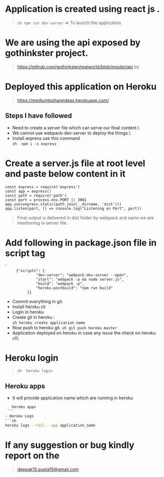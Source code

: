 # Application is created using react js .
> ```sh npm run dev-server```   =>  To launch the application.

# We are using the api exposed by gothinkster project.
 > https://github.com/gothinkster/realworld/blob/master/api by

# Deployed this application on Heroku
 > https://mediumtoshareideas.herokuapp.com/
## Steps I have followed 
- Need to create a server file which can serve our final content.\
- We cannot use webpack-dev-server to deploy the things.\
- Install express use this command\
    ``sh 
      npm i -s express
    ``
 # Create a server.js file at root level and paste below content in it
   ```node 
   const express = require('express')
   const app = express()
   const path = require('path')
   const port = process.env.PORT || 3001
   app.use(express.static(path.join(__dirname, 'dist')))
   app.listen(port, () => console.log("Listening on Port", port)) 
  ```
  > Final output is delivered in dist folder by webpack and same we are mentioning in server file.
  # Add following in package.json file in script tag
    `
         {"scripts": {
                  "dev-server": "webpack-dev-server --open",
                  "start": "webpack -p && node server.js",
                  "build": "webpack -p",
                  "heroku-postbuild": "npm run build"
              }}
    
   - Commit everything in git.
   -  Install heroku cli
   -  Login in heroku
   -   Create git in heroku :  
     ```sh heroku create application_name```
   -   Now push to heroku git.
     ```sh git push heroku master```
   -   Application deployed on heroku in case any issue the check on heroku cli\

# Heroku login
 > ``sh 
    heroku login
    ``
## Heroku apps 
 -  It will provide application name which are running in heroku
   ```sh 
      heroku apps
    ```
  - Heroku Logs
  ```sh 
   heroku logs --tail --app application_name
   ```

# If any suggestion or bug kindly report on the 
> deepak15.gupta15@gmail.com

